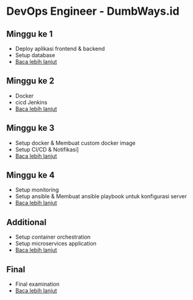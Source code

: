 # DevOps Engineer - DumbWays.id


## Minggu ke 1
- Deploy aplikasi frontend & backend
- Setup database
- [Baca lebih lanjut](week-1/README.md)

## Minggu ke 2
- Docker
- cicd Jenkins
- [Baca lebih lanjut](week-2/README.md)

## Minggu ke 3
- Setup docker & Membuat custom docker image
- Setup CI/CD & Notifikasi]
- [Baca lebih lanjut](week-3/README.md)

## Minggu ke 4
- Setup monitoring
- Setup ansible & Membuat ansible playbook untuk konfigurasi server
- [Baca lebih lanjut](week-4/README.md)

## Additional
- Setup container orchestration
- Setup microservices application
- [Baca lebih lanjut](week-1/README.md)

## Final
- Final examination
- [Baca lebih lanjut](final/README.md)